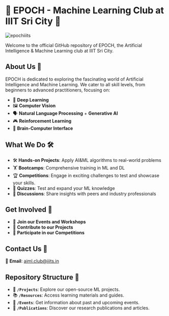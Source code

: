 # 🚀 EPOCH - Machine Learning Club at IIIT Sri City 🤖

<p align="left">
    <img src="https://komarev.com/ghpvc/?username=epochiiits&label=Profile%20views&color=0e75b6&style=flat" alt="epochiiits" />
</p>

Welcome to the official GitHub repository of EPOCH, the Artificial Intelligence & Machine Learning club at IIIT Sri City.


## About Us 🌟

EPOCH is dedicated to exploring the fascinating world of Artificial Intelligence and Machine Learning. We cater to all skill levels, from beginners to advanced practitioners, focusing on:

- 🤖 **Deep Learning**
- 🖼️ **Computer Vision**
- 🗣️ **Natural Language Processing** + **Generative AI**
- 🎮 **Reinforcement Learning**
- 🧠 **Brain-Computer Interface**

## What We Do 🛠️

- 🛠️ **Hands-on Projects**: Apply AI&ML algorithms to real-world problems
- 🏋️ **Bootcamps**: Comprehensive training in ML and DL
- 🏆 **Competitions**: Engage in exciting challenges to test and showcase your skills.
- 🧠 **Quizzes**: Test and expand your ML knowledge
- 💬 **Discussions**: Share insights with peers and industry professionals

## Get Involved 🚀

- 📅 **Join our Events and Workshops**    
- 📝 **Contribute to our Projects**       
- 🏅 **Participate in our Competitions**  


## Contact Us 📧

📧 **Email**: [aiml.club@iiits.in](mailto:aiml.club@iiits.in)

## Repository Structure 📂

- 📂 **`/Projects`**: Explore our open-source ML projects.
- 📚 **`/Resources`**: Access learning materials and guides.
- 📅 **`/Events`**: Get information about past and upcoming events.
- 📄 **`/Publications`**: Discover our research publications and articles.

